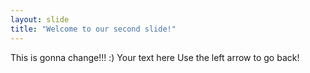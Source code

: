 ```yaml
---
layout: slide
title: "Welcome to our second slide!"
---
```

This is gonna change!!! :) 
Your text here
Use the left arrow to go back!
